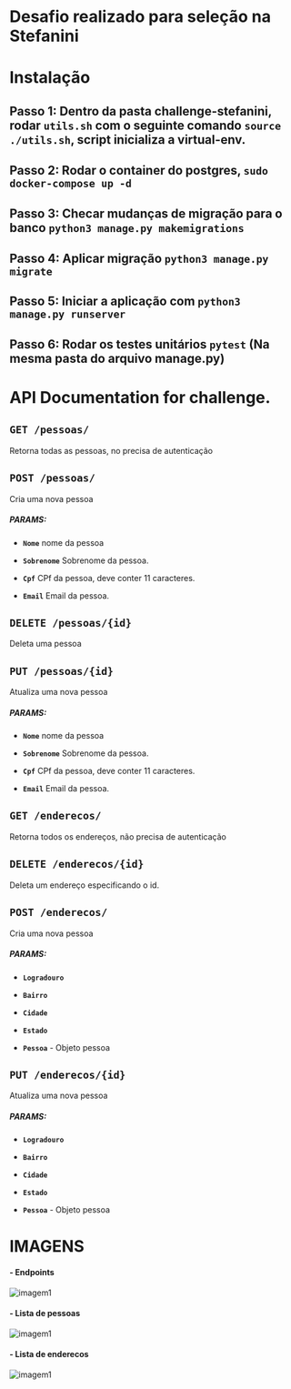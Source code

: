# Desafio realizado para seleção na Stefanini

# Instalação
## Passo 1: Dentro da pasta challenge-stefanini, rodar `utils.sh` com o seguinte comando `source ./utils.sh`, script inicializa a virtual-env. 

## Passo 2: Rodar o container do postgres, `sudo docker-compose up -d`

## Passo 3: Checar mudanças de migração para o banco `python3 manage.py makemigrations`

## Passo 4: Aplicar migração `python3 manage.py migrate`

## Passo 5: Iniciar a aplicação com `python3 manage.py runserver`

## Passo 6: Rodar os testes unitários `pytest` (Na mesma pasta do arquivo manage.py)

# API Documentation for challenge.

## `GET /pessoas/`

Retorna todas as pessoas, no precisa de autenticação

## `POST /pessoas/`

Cria uma nova pessoa

##### PARAMS:

*  **`Nome`** nome da pessoa

*  **`Sobrenome`** Sobrenome da pessoa.

*  **`Cpf`** CPf da pessoa, deve conter 11 caracteres.

*  **`Email`** Email da pessoa.

## `DELETE /pessoas/{id}`

Deleta uma  pessoa

## `PUT /pessoas/{id}`

Atualiza uma nova pessoa

##### PARAMS:

*  **`Nome`** nome da pessoa

*  **`Sobrenome`** Sobrenome da pessoa.

*  **`Cpf`** CPf da pessoa, deve conter 11 caracteres.

*  **`Email`** Email da pessoa.


## `GET /enderecos/`

Retorna todos os endereços, não precisa de autenticação

## `DELETE /enderecos/{id}`

Deleta um endereço especificando o id.

## `POST /enderecos/`

Cria uma nova pessoa

##### PARAMS:

*  **`Logradouro`** 

*  **`Bairro`** 

*  **`Cidade`** 

*  **`Estado`** 

* **`Pessoa`** - Objeto pessoa


## `PUT /enderecos/{id}`

Atualiza uma nova pessoa

##### PARAMS:

*  **`Logradouro`** 

*  **`Bairro`** 

*  **`Cidade`** 

*  **`Estado`** 

* **`Pessoa`** - Objeto pessoa


# IMAGENS

#### - Endpoints

![imagem1](https://i.ibb.co/VQ0RXQ1/image.png)

#### - Lista de pessoas

![imagem1](https://i.ibb.co/PT4scnj/image-1.png)


#### - Lista de enderecos

![imagem1](https://i.ibb.co/xJtpQSw/image-2.png)
